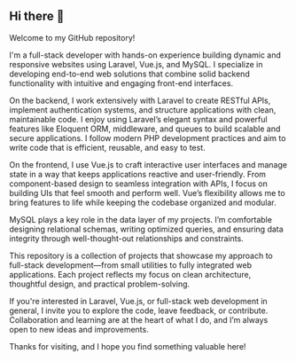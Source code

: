## Hi there 👋

Welcome to my GitHub repository!

I'm a full-stack developer with hands-on experience building dynamic and responsive websites using Laravel, Vue.js, and MySQL. I specialize in developing end-to-end web solutions that combine solid backend functionality with intuitive and engaging front-end interfaces.

On the backend, I work extensively with Laravel to create RESTful APIs, implement authentication systems, and structure applications with clean, maintainable code. I enjoy using Laravel’s elegant syntax and powerful features like Eloquent ORM, middleware, and queues to build scalable and secure applications. I follow modern PHP development practices and aim to write code that is efficient, reusable, and easy to test.

On the frontend, I use Vue.js to craft interactive user interfaces and manage state in a way that keeps applications reactive and user-friendly. From component-based design to seamless integration with APIs, I focus on building UIs that feel smooth and perform well. Vue’s flexibility allows me to bring features to life while keeping the codebase organized and modular.

MySQL plays a key role in the data layer of my projects. I’m comfortable designing relational schemas, writing optimized queries, and ensuring data integrity through well-thought-out relationships and constraints.

This repository is a collection of projects that showcase my approach to full-stack development—from small utilities to fully integrated web applications. Each project reflects my focus on clean architecture, thoughtful design, and practical problem-solving.

If you're interested in Laravel, Vue.js, or full-stack web development in general, I invite you to explore the code, leave feedback, or contribute. Collaboration and learning are at the heart of what I do, and I’m always open to new ideas and improvements.

Thanks for visiting, and I hope you find something valuable here!
